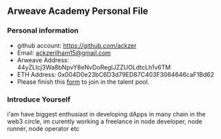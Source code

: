## Arweave Academy Personal File

### Personal information

- github account: https://github.com/ackzer
- Email: ackzerilham15@gmail.com
- Arweave Address: 44yZLlcj3Wa8bNpvY8eNvDoReglJZZUOLdtcLh1v6TM
- ETH Address: 0x004D0e23bC6D3d79ED87C403F3064646caF1Bd62
- Please finish this [form](https://docs.google.com/forms/d/e/1FAIpQLSfWA5fIIcBgmRppm3jNz5vmf9Mai_QMVil-2pO4r7YKn_Zhtw/viewform?usp=sf_link) to join in the talent pool.

### Introduce Yourself
 i'am have biggest enthusiast in developing dApps in many chain in the web3 circle, im curently working a freelance in node developer, node runner, node operator etc